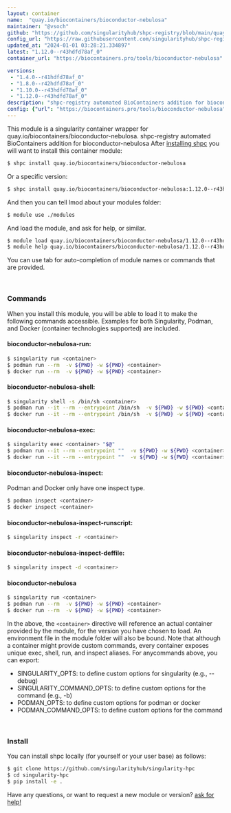 ```yaml
---
layout: container
name:  "quay.io/biocontainers/bioconductor-nebulosa"
maintainer: "@vsoch"
github: "https://github.com/singularityhub/shpc-registry/blob/main/quay.io/biocontainers/bioconductor-nebulosa/container.yaml"
config_url: "https://raw.githubusercontent.com/singularityhub/shpc-registry/main/quay.io/biocontainers/bioconductor-nebulosa/container.yaml"
updated_at: "2024-01-01 03:28:21.334897"
latest: "1.12.0--r43hdfd78af_0"
container_url: "https://biocontainers.pro/tools/bioconductor-nebulosa"

versions:
 - "1.4.0--r41hdfd78af_0"
 - "1.8.0--r42hdfd78af_0"
 - "1.10.0--r43hdfd78af_0"
 - "1.12.0--r43hdfd78af_0"
description: "shpc-registry automated BioContainers addition for bioconductor-nebulosa"
config: {"url": "https://biocontainers.pro/tools/bioconductor-nebulosa", "maintainer": "@vsoch", "description": "shpc-registry automated BioContainers addition for bioconductor-nebulosa", "latest": {"1.12.0--r43hdfd78af_0": "sha256:704c0828e0812abf61f16c76c547eaa0679eae1cf3cb86c7ee31726060fa1aa6"}, "tags": {"1.4.0--r41hdfd78af_0": "sha256:e2e5801e747cf3a459dd83c12cb9919648529656ea584edb7084604250670274", "1.8.0--r42hdfd78af_0": "sha256:5aaf474958fdb0a23fac603970b55dbabd22e9bd745117f6291f8f769962b8f3", "1.10.0--r43hdfd78af_0": "sha256:03c750be0ab5f571813ab8cc2b7a189ffe7db603ba3a78c0a58d78e0955fcbd4", "1.12.0--r43hdfd78af_0": "sha256:704c0828e0812abf61f16c76c547eaa0679eae1cf3cb86c7ee31726060fa1aa6"}, "docker": "quay.io/biocontainers/bioconductor-nebulosa"}
---
```


This module is a singularity container wrapper for quay.io/biocontainers/bioconductor-nebulosa.
shpc-registry automated BioContainers addition for bioconductor-nebulosa
After [installing shpc](#install) you will want to install this container module:


```bash
$ shpc install quay.io/biocontainers/bioconductor-nebulosa
```

Or a specific version:

```bash
$ shpc install quay.io/biocontainers/bioconductor-nebulosa:1.12.0--r43hdfd78af_0
```

And then you can tell lmod about your modules folder:

```bash
$ module use ./modules
```

And load the module, and ask for help, or similar.

```bash
$ module load quay.io/biocontainers/bioconductor-nebulosa/1.12.0--r43hdfd78af_0
$ module help quay.io/biocontainers/bioconductor-nebulosa/1.12.0--r43hdfd78af_0
```

You can use tab for auto-completion of module names or commands that are provided.

<br>

### Commands

When you install this module, you will be able to load it to make the following commands accessible.
Examples for both Singularity, Podman, and Docker (container technologies supported) are included.

#### bioconductor-nebulosa-run:

```bash
$ singularity run <container>
$ podman run --rm  -v ${PWD} -w ${PWD} <container>
$ docker run --rm  -v ${PWD} -w ${PWD} <container>
```

#### bioconductor-nebulosa-shell:

```bash
$ singularity shell -s /bin/sh <container>
$ podman run --it --rm --entrypoint /bin/sh  -v ${PWD} -w ${PWD} <container>
$ docker run --it --rm --entrypoint /bin/sh  -v ${PWD} -w ${PWD} <container>
```

#### bioconductor-nebulosa-exec:

```bash
$ singularity exec <container> "$@"
$ podman run --it --rm --entrypoint ""  -v ${PWD} -w ${PWD} <container> "$@"
$ docker run --it --rm --entrypoint ""  -v ${PWD} -w ${PWD} <container> "$@"
```

#### bioconductor-nebulosa-inspect:

Podman and Docker only have one inspect type.

```bash
$ podman inspect <container>
$ docker inspect <container>
```

#### bioconductor-nebulosa-inspect-runscript:

```bash
$ singularity inspect -r <container>
```

#### bioconductor-nebulosa-inspect-deffile:

```bash
$ singularity inspect -d <container>
```



#### bioconductor-nebulosa

```bash
$ singularity run <container>
$ podman run --rm  -v ${PWD} -w ${PWD} <container>
$ docker run --rm  -v ${PWD} -w ${PWD} <container>
```


In the above, the `<container>` directive will reference an actual container provided
by the module, for the version you have chosen to load. An environment file in the
module folder will also be bound. Note that although a container
might provide custom commands, every container exposes unique exec, shell, run, and
inspect aliases. For anycommands above, you can export:

 - SINGULARITY_OPTS: to define custom options for singularity (e.g., --debug)
 - SINGULARITY_COMMAND_OPTS: to define custom options for the command (e.g., -b)
 - PODMAN_OPTS: to define custom options for podman or docker
 - PODMAN_COMMAND_OPTS: to define custom options for the command

<br>

### Install

You can install shpc locally (for yourself or your user base) as follows:

```bash
$ git clone https://github.com/singularityhub/singularity-hpc
$ cd singularity-hpc
$ pip install -e .
```

Have any questions, or want to request a new module or version? [ask for help!](https://github.com/singularityhub/singularity-hpc/issues)